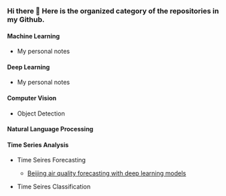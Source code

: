 ### Hi there 👋  Here is the organized category of the repositories in my Github.

#### Machine Learning
- My personal notes


#### Deep Learning
- My personal notes

#### Computer Vision
- Object Detection

#### Natural Language Processing

#### Time Series Analysis
- Time Seires Forecasting
  - [Beijing air quality forecasting with deep learning models](https://github.com/JimengShi/Time-Series-Forecasting-Deep-Learning)
  
- Time Seires Classification

<!--
**JimengShi/JimengShi** is a ✨ _special_ ✨ repository because its `README.md` (this file) appears on your GitHub profile.

Here are some ideas to get you started:

- 🔭 I’m currently working on ...
- 🌱 I’m currently learning ...
- 👯 I’m looking to collaborate on ...
- 🤔 I’m looking for help with ...
- 💬 Ask me about ...
- 📫 How to reach me: ...
- 😄 Pronouns: ...
- ⚡ Fun fact: ...
-->
